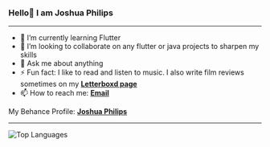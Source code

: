 ### Hello👋 I am Joshua Philips
<hr></hr>

- 🌱 I’m currently learning Flutter
- 👯 I’m looking to collaborate on any flutter or java projects to sharpen my skills
- 💬 Ask me about anything
- ⚡ Fun fact: I like to read and listen to music. I also write film reviews sometimes on my [**Letterboxd page**][letterboxd]
- 📫 How to reach me: [**Email**][email]

My Behance Profile: [**Joshua Philips**][behance]
<hr></hr>

![Top Languages](https://github-readme-stats.vercel.app/api/top-langs/?username=joshua-philips&theme=default&show_icons=true)

[email]: mailto:philipsjoshua96@gmail.com
[letterboxd]: https://letterboxd.com/Joshua_Philips/
[behance]: https://www.behance.net/joshuaphilips
